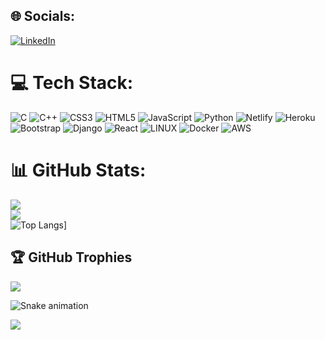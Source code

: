 <!-- ### Hi there 👋  -->

<!--
**hackerspider09/hackerspider09** is a ✨ _special_ ✨ repository because its `README.md` (this file) appears on your GitHub profile.

Here are some ideas to get you started:

- 🔭 I’m currently working on ...
- 🌱 I’m currently learning ...
- 👯 I’m looking to collaborate on ...
- 🤔 I’m looking for help with ...
- 💬 Ask me about ...
- 📫 How to reach me: ...
- 😄 Pronouns: ...
- ⚡ Fun fact: ...
-->


## 🌐 Socials:
[![LinkedIn](https://img.shields.io/badge/LinkedIn-%230077B5.svg?logo=linkedin&logoColor=white)](https://linkedin.com/in/www.linkedin.com/in/prasad-khatake)  



# 💻 Tech Stack:
![C](https://img.shields.io/badge/c-%2300599C.svg?style=for-the-badge&logo=c&logoColor=white) ![C++](https://img.shields.io/badge/c++-%2300599C.svg?style=for-the-badge&logo=c%2B%2B&logoColor=white) ![CSS3](https://img.shields.io/badge/css3-%231572B6.svg?style=for-the-badge&logo=css3&logoColor=white) ![HTML5](https://img.shields.io/badge/html5-%23E34F26.svg?style=for-the-badge&logo=html5&logoColor=white) ![JavaScript](https://img.shields.io/badge/javascript-%23323330.svg?style=for-the-badge&logo=javascript&logoColor=%23F7DF1E) ![Python](https://img.shields.io/badge/python-3670A0?style=for-the-badge&logo=python&logoColor=ffdd54) ![Netlify](https://img.shields.io/badge/netlify-%23000000.svg?style=for-the-badge&logo=netlify&logoColor=#00C7B7) ![Heroku](https://img.shields.io/badge/heroku-%23430098.svg?style=for-the-badge&logo=heroku&logoColor=white) ![Bootstrap](https://img.shields.io/badge/bootstrap-%23563D7C.svg?style=for-the-badge&logo=bootstrap&logoColor=white) ![Django](https://img.shields.io/badge/django-%23092E20.svg?style=for-the-badge&logo=django&logoColor=white) ![React](https://img.shields.io/badge/react-%2320232a.svg?style=for-the-badge&logo=react&logoColor=%2361DAFB) ![LINUX](https://img.shields.io/badge/Linux-FCC624?style=for-the-badge&logo=linux&logoColor=black) ![Docker](https://img.shields.io/badge/docker-%230db7ed.svg?style=for-the-badge&logo=docker&logoColor=white) ![AWS](https://img.shields.io/badge/AWS-%23FF9900.svg?style=for-the-badge&logo=amazon-aws&logoColor=white)
# 📊 GitHub Stats:
<!-- ![](https://github-readme-stats.vercel.app/api?username=hackerspider09&theme=radical&hide_border=false&include_all_commits=false&count_private=false)<br/> -->
![](https://github-readme-stats.vercel.app/api?username=hackerspider09&show_icons=true&theme=radical)<br/>
![](https://github-readme-streak-stats.herokuapp.com/?user=hackerspider09&theme=radical&hide_border=false)<br/>
![Top Langs](https://github-readme-stats.vercel.app/api/top-langs/?username=hackerspider09&theme=radical&hide_border=false&layout=compact)]    <!-- by (https://github.com/anuraghazra/github-readme-stats) -->
<!-- ![](https://github-readme-stats.vercel.app/api/top-langs/?username=hackerspider09&theme=radical&hide_border=false&include_all_commits=false&count_private=false&layout=compact)   <!-- old one --> 

## 🏆 GitHub Trophies
![](https://github-profile-trophy.vercel.app/?username=hackerspider09&theme=radical&no-frame=false&no-bg=false&margin-w=4)

<img src="https://raw.githubusercontent.com/hackerspider09/hackerspider09/output/snake.svg" alt="Snake animation" />



<!--
[![](https://visitcount.itsvg.in/api?id=hackerspider09&icon=199977777777777777799&color=6)](https://visitcount.itsvg.in)
-->

[![](https://visitcount.itsvg.in/api?id=hackerspider09&label=Profile%20Views&color=11&icon=7&pretty=false)](https://visitcount.itsvg.in)

<!-- Proudly created with GPRM ( https://gprm.itsvg.in ) -->

<!--
[![Ashutosh's github activity graph](https://github-readme-activity-graph.cyclic.app/graph?username=hackerspider09&bg_color=200d30&color=9e4c98&line=da1068&point=403d3d&area=true&hide_border=true)](https://github.com/ashutosh00710/github-readme-activity-graph)
-->




